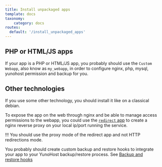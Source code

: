 ```yaml
---
title: Install unpackaged apps
template: docs
taxonomy:
    category: docs
routes:
  default: '/install_unpackaged_apps'
---
```



## PHP or HTML/JS apps

If your app is a PHP or HTML/JS app, you probably should use the `Custom Webapp`, also know as `my_webapp`, in order to configure nginx, php, mysql, yunohost permission and backup for you.

## Other technologies

If you use some other technology, you should install it like on a classical debian.

To expose the app on the web through nginx and be able to manage access permissions to the webapp, you could use the [`redirect` app](https://github.com/YunoHost-Apps/redirect_ynh/) to create a nginx reverse proxy on your local ip/port running the service.

!!! You should use the proxy mode of the redirect app and not HTTP redirections mode.

You probably should create custom backup and restore hooks to integrate your app to your YunoHost backup/restore process. See [Backup and restore hooks](/packaging_apps_hooks#backup-restore)
